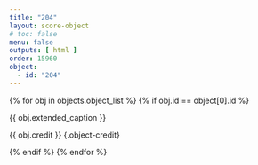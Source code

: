 ```yaml
---
title: "204"
layout: score-object
# toc: false
menu: false
outputs: [ html ]
order: 15960
object:
  - id: "204"
---
```


{% for obj in objects.object_list %}
{% if obj.id == object[0].id %}

{{ obj.extended_caption }}

{{ obj.credit }} {.object-credit}

{% endif %}
{% endfor %}
